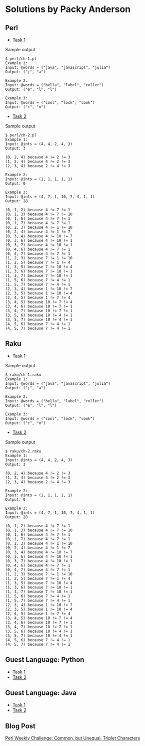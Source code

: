 # Solutions by Packy Anderson

## Perl

* [Task 1](perl/ch-1.pl)

Sample output
```
$ perl/ch-1.pl
Example 1:
Input: @words = ("java", "javascript", "julia")
Output: ("j", "a")

Example 2:
Input: @words = ("bella", "label", "roller")
Output: ("e", "l", "l")

Example 3:
Input: @words = ("cool", "lock", "cook")
Output: ("c", "o")
```

* [Task 2](perl/ch-2.pl)

Sample output
```
$ perl/ch-2.pl
Example 1:
Input: @ints = (4, 4, 2, 4, 3)
Output: 3

(0, 2, 4) because 4 != 2 != 3
(1, 2, 4) because 4 != 2 != 3
(2, 3, 4) because 2 != 4 != 3

Example 2:
Input: @ints = (1, 1, 1, 1, 1)
Output: 0

Example 3:
Input: @ints = (4, 7, 1, 10, 7, 4, 1, 1)
Output: 28

(0, 1, 2) because 4 != 7 != 1
(0, 1, 3) because 4 != 7 != 10
(0, 1, 6) because 4 != 7 != 1
(0, 1, 7) because 4 != 7 != 1
(0, 2, 3) because 4 != 1 != 10
(0, 2, 4) because 4 != 1 != 7
(0, 3, 4) because 4 != 10 != 7
(0, 3, 6) because 4 != 10 != 1
(0, 3, 7) because 4 != 10 != 1
(0, 4, 6) because 4 != 7 != 1
(0, 4, 7) because 4 != 7 != 1
(1, 2, 3) because 7 != 1 != 10
(1, 2, 5) because 7 != 1 != 4
(1, 3, 5) because 7 != 10 != 4
(1, 3, 6) because 7 != 10 != 1
(1, 3, 7) because 7 != 10 != 1
(1, 5, 6) because 7 != 4 != 1
(1, 5, 7) because 7 != 4 != 1
(2, 3, 4) because 1 != 10 != 7
(2, 3, 5) because 1 != 10 != 4
(2, 4, 5) because 1 != 7 != 4
(3, 4, 5) because 10 != 7 != 4
(3, 4, 6) because 10 != 7 != 1
(3, 4, 7) because 10 != 7 != 1
(3, 5, 6) because 10 != 4 != 1
(3, 5, 7) because 10 != 4 != 1
(4, 5, 6) because 7 != 4 != 1
(4, 5, 7) because 7 != 4 != 1
```

## Raku

* [Task 1](raku/ch-1.raku)

Sample output
```
$ raku/ch-1.raku
Example 1:
Input: @words = ("java", "javascript", "julia")
Output: ("j", "a")

Example 2:
Input: @words = ("bella", "label", "roller")
Output: ("e", "l", "l")

Example 3:
Input: @words = ("cool", "lock", "cook")
Output: ("c", "o")
```

* [Task 2](raku/ch-2.raku)

Sample output
```
$ raku/ch-2.raku
Example 1:
Input: @ints = (4, 4, 2, 4, 3)
Output: 3

(0, 2, 4) because 4 != 2 != 3
(1, 2, 4) because 4 != 2 != 3
(2, 3, 4) because 2 != 4 != 3

Example 2:
Input: @ints = (1, 1, 1, 1, 1)
Output: 0

Example 3:
Input: @ints = (4, 7, 1, 10, 7, 4, 1, 1)
Output: 28

(0, 1, 2) because 4 != 7 != 1
(0, 1, 3) because 4 != 7 != 10
(0, 1, 6) because 4 != 7 != 1
(0, 1, 7) because 4 != 7 != 1
(0, 2, 3) because 4 != 1 != 10
(0, 2, 4) because 4 != 1 != 7
(0, 3, 4) because 4 != 10 != 7
(0, 3, 6) because 4 != 10 != 1
(0, 3, 7) because 4 != 10 != 1
(0, 4, 6) because 4 != 7 != 1
(0, 4, 7) because 4 != 7 != 1
(1, 2, 3) because 7 != 1 != 10
(1, 2, 5) because 7 != 1 != 4
(1, 3, 5) because 7 != 10 != 4
(1, 3, 6) because 7 != 10 != 1
(1, 3, 7) because 7 != 10 != 1
(1, 5, 6) because 7 != 4 != 1
(1, 5, 7) because 7 != 4 != 1
(2, 3, 4) because 1 != 10 != 7
(2, 3, 5) because 1 != 10 != 4
(2, 4, 5) because 1 != 7 != 4
(3, 4, 5) because 10 != 7 != 4
(3, 4, 6) because 10 != 7 != 1
(3, 4, 7) because 10 != 7 != 1
(3, 5, 6) because 10 != 4 != 1
(3, 5, 7) because 10 != 4 != 1
(4, 5, 6) because 7 != 4 != 1
(4, 5, 7) because 7 != 4 != 1
```

## Guest Language: Python
* [Task 1](python/ch-1.py)
* [Task 2](python/ch-2.py)

## Guest Language: Java
* [Task 1](java/Ch1.java)
* [Task 2](java/Ch2.java)

## Blog Post

[Perl Weekly Challenge: Common, but Unequal, Triplet Characters](https://packy.dardan.com/2023/09/12/perl-weekly-challenge-common-but-unequal-triplet-characters/)
